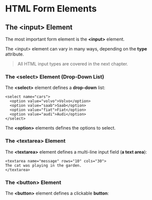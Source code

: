 # HTML Form Elements

## The &lt;input&gt; Element

The most important form element is the **&lt;input&gt;** element.

The &lt;input&gt; element can vary in many ways, depending on the **type** attribute.

> All HTML input types are covered in the next chapter.

### The &lt;select&gt; Element \(Drop-Down List\)

The **&lt;select&gt;** element defines a **drop-down** list:

```
<select name="cars">
  <option value="volvo">Volvo</option>
  <option value="saab">Saab</option>
  <option value="fiat">Fiat</option>
  <option value="audi">Audi</option>
</select>
```

The **&lt;option&gt;** elements defines the options to select.

### The &lt;textarea&gt; Element

The **&lt;textarea&gt;** element defines a multi-line input field \(**a text area**\):

```
<textarea name="message" rows="10" cols="30">
The cat was playing in the garden.
</textarea>
```

### The &lt;button&gt; Element

The **&lt;button&gt;** element defines a clickable **button**:



